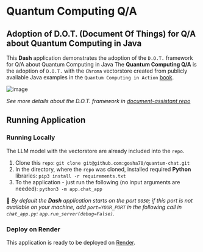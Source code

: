 # Quantum Computing Q/A
## Adoption of D.O.T. (Document Of Things) for Q/A about Quantum Computing in Java

This **Dash** application demonstrates the adoption of the `D.O.T.` framework for Q/A about Quantum Computing in Java
The **Quantum Computing Q/A** is the adoption of `D.O.T.` with the `Chroma` vectorstore created from publicly available Java examples in the `Quantum Computing in Action` [book]( https://www.manning.com/books/quantum-computing-in-action).

![image](https://github.com/gosha70/quantum-chat/assets/17832712/cba513da-af42-4e2c-b392-e121e2db8d78)


_See more details about the D.O.T. framework in [document-assistant repo](https://github.com/gosha70/document-assistant)_

## Running Application

### Running Locally
The LLM model with the vectorstore are already included into the `repo`.

1. Clone this `repo`:
`git clone git@github.com:gosha70/quantum-chat.git`   
2. In the directory, where the `repo` was cloned, installed required **Python** libraries:
`pip3 install -r requirements.txt`   
3. To the application - just run the following (no input arguments are needed):
`python3 -m app.chat_app`

:bookmark: _By default the **Dash** application starts on the port `8050`; if this port is not available on your machine, add `port=YOUR_PORT` in the following call in `chat_app.py`: `app.run_server(debug=False)`._

### Deploy on Render

This application is ready to be deployed on [Render](https://dashboard.render.com/).
